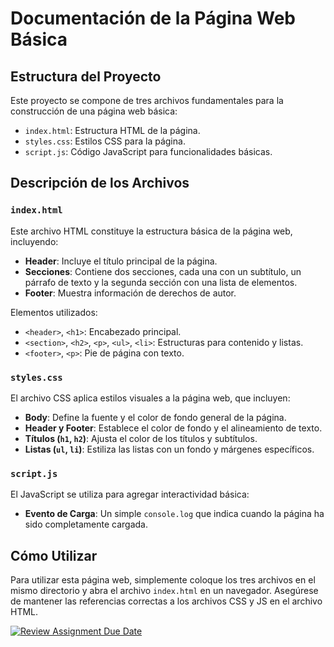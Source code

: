 # Documentación de la Página Web Básica

## Estructura del Proyecto

Este proyecto se compone de tres archivos fundamentales para la construcción de una página web básica:

- `index.html`: Estructura HTML de la página.
- `styles.css`: Estilos CSS para la página.
- `script.js`: Código JavaScript para funcionalidades básicas.

## Descripción de los Archivos

### `index.html`

Este archivo HTML constituye la estructura básica de la página web, incluyendo:

- **Header**: Incluye el título principal de la página.
- **Secciones**: Contiene dos secciones, cada una con un subtítulo, un párrafo de texto y la segunda sección con una lista de elementos.
- **Footer**: Muestra información de derechos de autor.

Elementos utilizados:
- `<header>`, `<h1>`: Encabezado principal.
- `<section>`, `<h2>`, `<p>`, `<ul>`, `<li>`: Estructuras para contenido y listas.
- `<footer>`, `<p>`: Pie de página con texto.

### `styles.css`

El archivo CSS aplica estilos visuales a la página web, que incluyen:

- **Body**: Define la fuente y el color de fondo general de la página.
- **Header y Footer**: Establece el color de fondo y el alineamiento de texto.
- **Títulos (`h1`, `h2`)**: Ajusta el color de los títulos y subtítulos.
- **Listas (`ul`, `li`)**: Estiliza las listas con un fondo y márgenes específicos.

### `script.js`

El JavaScript se utiliza para agregar interactividad básica:

- **Evento de Carga**: Un simple `console.log` que indica cuando la página ha sido completamente cargada.

## Cómo Utilizar

Para utilizar esta página web, simplemente coloque los tres archivos en el mismo directorio y abra el archivo `index.html` en un navegador. Asegúrese de mantener las referencias correctas a los archivos CSS y JS en el archivo HTML.

[![Review Assignment Due Date](https://classroom.github.com/assets/deadline-readme-button-24ddc0f5d75046c5622901739e7c5dd533143b0c8e959d652212380cedb1ea36.svg)](https://classroom.github.com/a/8tvAaXds)
